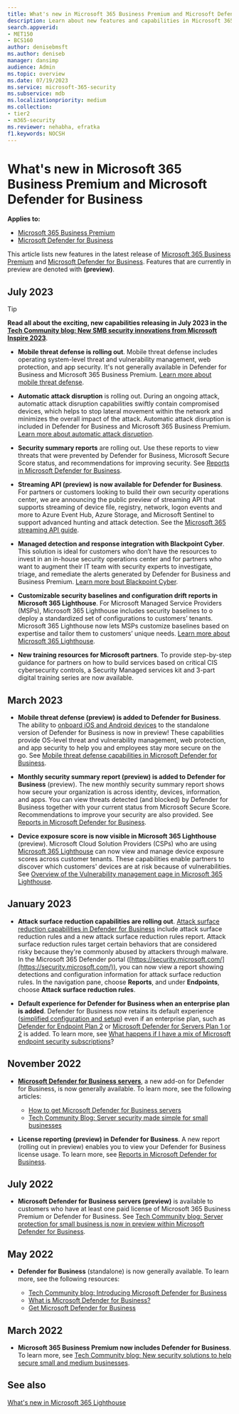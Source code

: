 ```yaml
---
title: What's new in Microsoft 365 Business Premium and Microsoft Defender for Business
description: Learn about new features and capabilities in Microsoft 365 Business Premium and Microsoft Defender for Business.
search.appverid: 
- MET150 
- BCS160
author: denisebmsft
ms.author: deniseb
manager: dansimp 
audience: Admin
ms.topic: overview
ms.date: 07/19/2023
ms.service: microsoft-365-security
ms.subservice: mdb
ms.localizationpriority: medium
ms.collection: 
- tier2
- m365-security
ms.reviewer: nehabha, efratka
f1.keywords: NOCSH 
---
```


# What's new in Microsoft 365 Business Premium and Microsoft Defender for Business

**Applies to:**
- [Microsoft 365 Business Premium](index.md)
- [Microsoft Defender for Business](../security/defender-business/mdb-overview.md)

This article lists new features in the latest release of [Microsoft 365 Business Premium](index.md) and [Microsoft Defender for Business](../security/defender-business/mdb-overview.md). Features that are currently in preview are denoted with **(preview)**.

## July 2023

> [!TIP]
> **Read all about the exciting, new capabilities releasing in July 2023 in the [Tech Community blog: New SMB security innovations from Microsoft Inspire 2023](https://aka.ms/SMBSecurityJulyBlog)**.

- **Mobile threat defense is rolling out**. Mobile threat defense includes operating system-level threat and vulnerability management, web protection, and app security. It's not generally available in Defender for Business and Microsoft 365 Business Premium. [Learn more about mobile threat defense](../security/defender-business/mdb-mtd.md).

- **Automatic attack disruption** is rolling out. During an ongoing attack, automatic attack disruption capabilities swiftly contain compromised devices, which helps to stop lateral movement within the network and minimizes the overall impact of the attack. Automatic attack disruption is included in Defender for Business and Microsoft 365 Business Premium. [Learn more about automatic attack disruption](../security/defender/automatic-attack-disruption.md).

- **Security summary reports** are rolling out. Use these reports to view threats that were prevented by Defender for Business, Microsoft Secure Score status, and recommendations for improving security. See [Reports in Microsoft Defender for Business](../security/defender-business/mdb-reports.md).

- **Streaming API (preview) is now available for Defender for Business**. For partners or customers looking to build their own security operations center, we are announcing the public preview of streaming API that supports streaming of device file, registry, network, logon events and more to Azure Event Hub, Azure Storage, and Microsoft Sentinel to support advanced hunting and attack detection. See the [Microsoft 365 streaming API guide](../security/defender/streaming-api.md). 

- **Managed detection and response integration with Blackpoint Cyber**. This solution is ideal for customers who don’t have the resources to invest in an in-house security operations center and for partners who want to augment their IT team with security experts to investigate, triage, and remediate the alerts generated by Defender for Business and Business Premium. [Learn more bout Blackpoint Cyber](https://aka.ms/BlackpointMSFT).

- **Customizable security baselines and configuration drift reports in Microsoft 365 Lighthouse**. For Microsoft Managed Service Providers (MSPs), Microsoft 365 Lighthouse includes security baselines to o deploy a standardized set of configurations to customers’ tenants. Microsoft 365 Lighthouse now lets MSPs customize baselines based on expertise and tailor them to customers’ unique needs. [Learn more about Microsoft 365 Lighthouse](../lighthouse/m365-lighthouse-overview.md).

- **New training resources for Microsoft partners**. To provide step-by-step guidance for partners on how to build services based on critical CIS cybersecurity controls, a Security Managed services kit and 3-part digital training series are now available.

## March 2023

- **Mobile threat defense (preview) is added to Defender for Business**. The ability to [onboard iOS and Android devices](../security/defender-business/mdb-onboard-devices.md) to the standalone version of Defender for Business is now in preview! These capabilities provide OS-level threat and vulnerability management, web protection, and app security to help you and employees stay more secure on the go. See [Mobile threat defense capabilities in Microsoft Defender for Business](../security/defender-business/mdb-mtd.md).

- **Monthly security summary report (preview) is added to Defender for Business** (preview). The new monthly security summary report shows how secure your organization is across identity, devices, information, and apps. You can view threats detected (and blocked) by Defender for Business together with your current status from Microsoft Secure Score. Recommendations to improve your security are also provided. See [Reports in Microsoft Defender for Business](../security/defender-business/mdb-reports.md).

- **Device exposure score is now visible in Microsoft 365 Lighthouse** (preview). Microsoft Cloud Solution Providers (CSPs) who are using [Microsoft 365 Lighthouse](../lighthouse/m365-lighthouse-overview.md) can now view and manage device exposure scores across customer tenants. These capabilities enable partners to discover which customers' devices are at risk because of vulnerabilities. See [Overview of the Vulnerability management page in Microsoft 365 Lighthouse](/microsoft-365/lighthouse/m365-lighthouse-vulnerability-management-page-overview).

## January 2023

- **Attack surface reduction capabilities are rolling out**. [Attack surface reduction capabilities in Defender for Business](../security/defender-business/mdb-asr.md) include attack surface reduction rules and a new attack surface reduction rules report. Attack surface reduction rules target certain behaviors that are considered risky because they're commonly abused by attackers through malware. In the Microsoft 365 Defender portal ([https://security.microsoft.com/](https://security.microsoft.com/)), you can now view a report showing detections and configuration information for attack surface reduction rules. In the navigation pane, choose **Reports**, and under **Endpoints**, choose **Attack surface reduction rules**. 

- **Default experience for Defender for Business when an enterprise plan is added**. Defender for Business now retains its default experience ([simplified configuration and setup](../security/defender-business/mdb-simplified-configuration.md)) even if an enterprise plan, such as [Defender for Endpoint Plan 2](../security/defender-endpoint/microsoft-defender-endpoint.md) or [Microsoft Defender for Servers Plan 1 or 2](/azure/defender-for-cloud/plan-defender-for-servers) is added. To learn more, see [What happens if I have a mix of Microsoft endpoint security subscriptions](/microsoft-365/security/defender-business/mdb-faq?#what-happens-if-i-have-a-mix-of-microsoft-endpoint-security-subscriptions)? 

## November 2022

- **[Microsoft Defender for Business servers](../security/defender-business/get-defender-business-servers.md)**, a new add-on for Defender for Business, is now generally available. To learn more, see the following articles:
   - [How to get Microsoft Defender for Business servers](../security/defender-business/get-defender-business-servers.md)
   - [Tech Community Blog: Server security made simple for small businesses](https://techcommunity.microsoft.com/t5/small-and-medium-business-blog/server-security-made-simple-for-small-businesses/ba-p/3648928)

- **License reporting (preview) in Defender for Business**. A new report (rolling out in preview) enables you to view your Defender for Business license usage. To learn more, see [Reports in Microsoft Defender for Business](../security/defender-business/mdb-reports.md).

## July 2022

- **Microsoft Defender for Business servers (preview)** is available to customers who have at least one paid license of Microsoft 365 Business Premium or Defender for Business. See [Tech Community blog: Server protection for small business is now in preview within Microsoft Defender for Business](https://techcommunity.microsoft.com/t5/small-and-medium-business-blog/server-protection-for-small-business-now-in-preview-within/ba-p/3571185).

## May 2022

- **Defender for Business** (standalone) is now generally available. To learn more, see the following resources:

   - [Tech Community blog: Introducing Microsoft Defender for Business](https://techcommunity.microsoft.com/t5/small-and-medium-business-blog/introducing-microsoft-defender-for-business/ba-p/2898701)
   - [What is Microsoft Defender for Business?](../security/defender-business/mdb-overview.md)
   - [Get Microsoft Defender for Business](../security/defender-business/get-defender-business.md)

## March 2022

- **Microsoft 365 Business Premium now includes Defender for Business**. To learn more, see [Tech Community blog: New security solutions to help secure small and medium businesses](https://techcommunity.microsoft.com/t5/small-and-medium-business-blog/new-security-solutions-to-help-secure-small-and-medium/ba-p/3207043).

## See also

[What's new in Microsoft 365 Lighthouse](../lighthouse/m365-lighthouse-whats-new.md)
